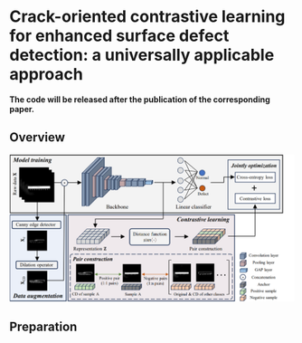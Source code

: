 # Crack-oriented contrastive learning for enhanced surface defect detection: a universally applicable approach

**The code will be released after the publication of the corresponding paper.**

## Overview
![COCL](images/COCL.png)

## Preparation
